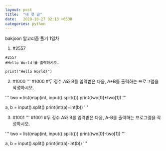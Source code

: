 ```yaml
---
layout: post
title:  "내 첫 글"
date:   2020-10-27 02:13 +0530
categories: python
---
```


bakjoon 알고리즘 풀기 1일차

1. #2557
```
#2557
#Hello World!를 출력하시오.

print("Hello World!")
```

2. #1000
'''
#1000
#두 정수 A와 B를 입력받은 다음, A+B를 출력하는 프로그램을 작성하시오.

'''
two = list(map(int, input().split()))
print(two[0]+two[1])
'''

a, b = input().split()
print(int(a)+int(b))
'''

3. #1001
'''
#1001
#두 정수 A와 B를 입력받은 다음, A-B를 출력하는 프로그램을 작성하시오.

'''
two = list(map(int, input().split()))
print(two[0]-two[1])
'''

a, b = input().split()
print(int(a)-int(b))
'''

